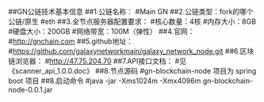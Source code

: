 ##GN公链技术基本信息
##1.公链名称：
#Main GN
##2.公链类型：fork的哪个公链/原生
#eth
##3.全节点服务器配置要求： 
#核心数量：4核
#内存大小：8GB
#硬盘大小：200GB
#网络带宽：100M（弹性）
##4.官网：
#http://gnchain.com
##5.github地址：
#https://github.com/galaxynetworkmain/galaxy_network_node.git
##6.区块链浏览器： 
#http://47.75.204.70
##7.API接口文档： 
#见《scanner_api_1.0.0.doc》
##8.节点源码
#gn-blockchain-node 项目为 spring boot 项目
##8.启动命令
#java -jar -Xms1024m -Xmx4096m gn-blockchain-node-0.0.1.jar